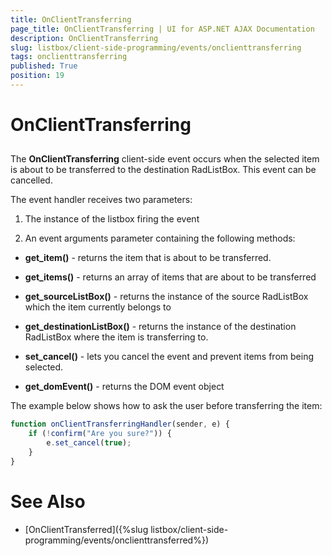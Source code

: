 ```yaml
---
title: OnClientTransferring
page_title: OnClientTransferring | UI for ASP.NET AJAX Documentation
description: OnClientTransferring
slug: listbox/client-side-programming/events/onclienttransferring
tags: onclienttransferring
published: True
position: 19
---
```


# OnClientTransferring

## 

The __OnClientTransferring__ client-side event occurs when the selected item is about to be transferred to the destination RadListBox. This event can be cancelled.

The event handler receives two parameters:

1. The instance of the listbox firing the event

2. An event arguments parameter containing the following methods:

* __get_item()__ - returns the item that is about to be transferred.

* __get_items()__ - returns an array of items that are about to be transferred

* __get_sourceListBox()__ - returns the instance of the source RadListBox which the item currently belongs to

* __get_destinationListBox()__ - returns the instance of the destination RadListBox where the item is transferring to.

* __set_cancel()__ - lets you cancel the event and prevent items from being selected.

* __get_domEvent()__ - returns the DOM event object

The example below shows how to ask the user before transferring the item:

````JavaScript	
function onClientTransferringHandler(sender, e) {
	if (!confirm("Are you sure?")) {
		e.set_cancel(true);
	}
}				
````

# See Also

 * [OnClientTransferred]({%slug listbox/client-side-programming/events/onclienttransferred%})
